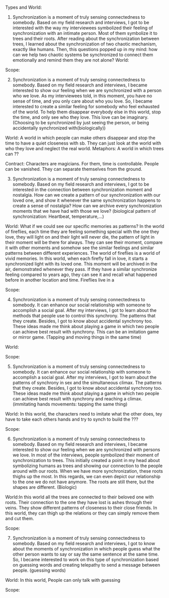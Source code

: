Types and World:
1.	Synchronization is a moment of truly sensing connectedness to somebody. Based on my field research and interviews, I got to be interested with the way my interviewees symbolized their feeling of synchronization with an intimate person. Most of them symbolize it to trees and their roots. After reading about the synchronization between trees, I learned about the synchronization of two chaotic mechanism, exactly like humans. Then, this questions popped up in my mind: how can we help two chaotic systems be synchronized to connect them emotionally and remind them they are not alone?
World:

Scope:

2.	Synchronization is a moment of truly sensing connectedness to somebody. Based on my field research and interviews, I became interested to show our feeling when we are synchronized with a person who we love. As my interviewees told, in this moment, you have no sense of time, and you only care about who you love. So, I became interested to create a similar feeling for somebody who feel exhausted of the world. To help them disappear everybody else in this world, stop the time, and only see who they love. This love can be imaginary.
(Choosing to be synchronized by just seeing the person, or being accidentally synchronized with(biologically))

World: A world in which people can make others disappear and stop the time to have a quiet closeness with sb. They can just look at the world with who they love and neglect the real world.
Metaphors: A world in which trees can ?? 

Contract: Characters are magicians. For them, time is controllable. People can be vanished. They can separate themselves from the ground.





3.	Synchronization is a moment of truly sensing connectedness to somebody. Based on my field research and interviews, I got to be interested in the connection between synchronization moment and nostalgia. How can we create a pattern of our synchronization with our loved one, and show it whenever the same synchronization happens to create a sense of nostalgia? How can we archive every synchronization moments that we have had with those we love?
(biological pattern of synchronization: Heartbeat, temperature,…)



World: What if we could see our specific memories as patterns? In the world of fireflies, each time they are feeling something special with the one they love, they will light on and their light will never die, the pattern of light in their moment will be there for always. They can see their moment, compare it with other moments and somehow see the similar feelings and similar patterns between different experiences.
The world of fireflies is a world of vivid memories. In this world, when each firefly fall in love, it starts a synchronized light with its loved one. This moment will be archived in the air, demonstrated whenever they pass. If they have a similar synchronize feeling compared to years ago, they can see it and recall what happened before in another location and time. Fireflies live in a 

Scope:


4.	Synchronization is a moment of truly sensing connectedness to somebody. It can enhance our social relationship with someone to accomplish a social goal. After my interviews, I got to learn about the methods that people use to control this synchrony. The patterns that they create. Besides, I got to know about accidental synchrony too. These ideas made me think about playing a game in which two people can achieve best result with synchrony. This can be an imitation game or mirror game.
(Tapping and moving things in the same time)


World:

Scope:





5.	Synchronization is a moment of truly sensing connectedness to somebody. It can enhance our social relationship with someone to accomplish a social goal. After my interviews, I got to learn about the patterns of synchrony in sex and the simultaneous climax. The patterns that they create. Besides, I got to know about accidental synchrony too. These ideas made me think about playing a game in which two people can achieve best result with synchrony and reaching a climax.
(immitating hands movements: tapping the same thing)

World: In this world, the characters need to imitate what the other does, tey have to take each others hands and try to synch to build the ???

Scope:





6.	Synchronization is a moment of truly sensing connectedness to somebody. Based on my field research and interviews, I became interested to show our feeling when we are synchronized with persons we love. In most of the interviews, people symbolized their moment of synchronization to trees. This initially created a point in my head about symbolizing humans as trees and showing our connection to the people around with our roots. When we have more synchronization, these roots thighs up the most. In this regards, we can even depict our relationship to the one we do not have anymore. The roots are still there, but the shapes are different.
(Biologic)

World:In this world all the trees are connected to their beloved one with roots. Their connection to the one they have lost is ashes through their veins. They show different patterns of closeness to their close friends. In this world, they can thigh up the relations or they can simply remove them and cut them.

Scope:


7.	Synchronization is a moment of truly sensing connectedness to somebody. Based on my field research and interviews, I got to know about the moments of synchronization in which people guess what the other person wants to say or say the same sentence at the same time. So, I became interested to work on this type of synchronization based on guessing words and creating telepathy to send a message between people.
(guessing words)

World: In this world, People can only talk with guessing 

Scope:







